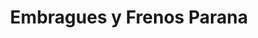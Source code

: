 ---
title: "Embragues y Frenos Parana"
url: /ciudad-del-este/embragues-y-frenos-parana/
shop: Autowerkstatt
---